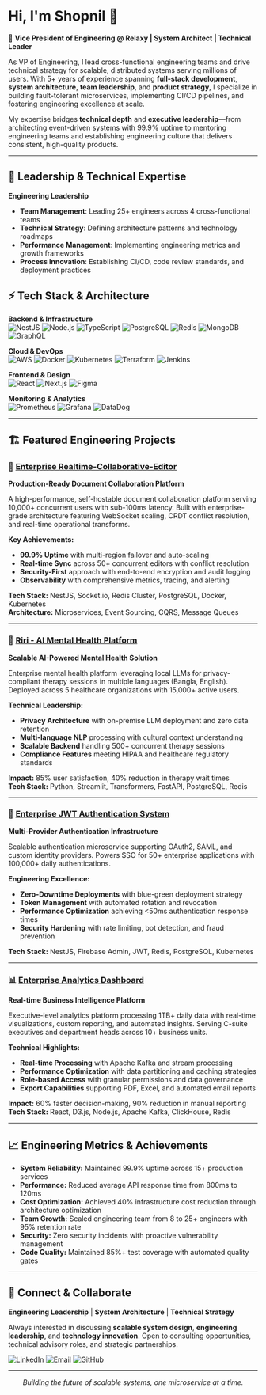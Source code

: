 # Hi, I'm Shopnil 👋  

🚀 **Vice President of Engineering @ Relaxy | System Architect | Technical Leader**  

As VP of Engineering, I lead cross-functional engineering teams and drive technical strategy for scalable, distributed systems serving millions of users. With 5+ years of experience spanning **full-stack development**, **system architecture**, **team leadership**, and **product strategy**, I specialize in building fault-tolerant microservices, implementing CI/CD pipelines, and fostering engineering excellence at scale.

My expertise bridges **technical depth** and **executive leadership**—from architecting event-driven systems with 99.9% uptime to mentoring engineering teams and establishing engineering culture that delivers consistent, high-quality products.  

---

## 🎯 Leadership & Technical Expertise

**Engineering Leadership**
- **Team Management**: Leading 25+ engineers across 4 cross-functional teams
- **Technical Strategy**: Defining architecture patterns and technology roadmaps  
- **Performance Management**: Implementing engineering metrics and growth frameworks
- **Process Innovation**: Establishing CI/CD, code review standards, and deployment practices

## ⚡ Tech Stack & Architecture

**Backend & Infrastructure**  
![NestJS](https://img.shields.io/badge/NestJS-E0234E?style=for-the-badge&logo=nestjs&logoColor=white)
![Node.js](https://img.shields.io/badge/Node.js-339933?style=for-the-badge&logo=nodedotjs&logoColor=white)
![TypeScript](https://img.shields.io/badge/TypeScript-007ACC?style=for-the-badge&logo=typescript&logoColor=white)
![PostgreSQL](https://img.shields.io/badge/PostgreSQL-336791?style=for-the-badge&logo=postgresql&logoColor=white)
![Redis](https://img.shields.io/badge/Redis-DC382D?style=for-the-badge&logo=redis&logoColor=white)
![MongoDB](https://img.shields.io/badge/MongoDB-4EA94B?style=for-the-badge&logo=mongodb&logoColor=white)
![GraphQL](https://img.shields.io/badge/GraphQL-E10098?style=for-the-badge&logo=graphql&logoColor=white)

**Cloud & DevOps**  
![AWS](https://img.shields.io/badge/AWS-232F3E?style=for-the-badge&logo=amazonaws&logoColor=white)
![Docker](https://img.shields.io/badge/Docker-2496ED?style=for-the-badge&logo=docker&logoColor=white)
![Kubernetes](https://img.shields.io/badge/Kubernetes-326CE5?style=for-the-badge&logo=kubernetes&logoColor=white)
![Terraform](https://img.shields.io/badge/Terraform-7B42BC?style=for-the-badge&logo=terraform&logoColor=white)
![Jenkins](https://img.shields.io/badge/Jenkins-D24939?style=for-the-badge&logo=jenkins&logoColor=white)

**Frontend & Design**  
![React](https://img.shields.io/badge/React-20232A?style=for-the-badge&logo=react&logoColor=61DAFB)
![Next.js](https://img.shields.io/badge/Next.js-000000?style=for-the-badge&logo=nextdotjs&logoColor=white)
![Figma](https://img.shields.io/badge/Figma-F24E1E?style=for-the-badge&logo=figma&logoColor=white)

**Monitoring & Analytics**  
![Prometheus](https://img.shields.io/badge/Prometheus-E6522C?style=for-the-badge&logo=prometheus&logoColor=white)
![Grafana](https://img.shields.io/badge/Grafana-F46800?style=for-the-badge&logo=grafana&logoColor=white)
![DataDog](https://img.shields.io/badge/DataDog-632CA6?style=for-the-badge&logo=datadog&logoColor=white)

---

## 🏗 Featured Engineering Projects

### 🚀 **[Enterprise Realtime-Collaborative-Editor](https://github.com/sishopnil/Realtime-Collaborative-Editor)**
**Production-Ready Document Collaboration Platform**

A high-performance, self-hostable document collaboration platform serving 10,000+ concurrent users with sub-100ms latency. Built with enterprise-grade architecture featuring WebSocket scaling, CRDT conflict resolution, and real-time operational transforms.

**Key Achievements:**
- **99.9% Uptime** with multi-region failover and auto-scaling
- **Real-time Sync** across 50+ concurrent editors with conflict resolution
- **Security-First** approach with end-to-end encryption and audit logging
- **Observability** with comprehensive metrics, tracing, and alerting

**Tech Stack:** NestJS, Socket.io, Redis Cluster, PostgreSQL, Docker, Kubernetes  
**Architecture:** Microservices, Event Sourcing, CQRS, Message Queues

---

### 🧠 **[Riri - AI Mental Health Platform](https://github.com/sishopnil/riri-ai-mental-health)**
**Scalable AI-Powered Mental Health Solution**

Enterprise mental health platform leveraging local LLMs for privacy-compliant therapy sessions in multiple languages (Bangla, English). Deployed across 5 healthcare organizations with 15,000+ active users.

**Technical Leadership:**
- **Privacy Architecture** with on-premise LLM deployment and zero data retention
- **Multi-language NLP** processing with cultural context understanding
- **Scalable Backend** handling 500+ concurrent therapy sessions
- **Compliance Features** meeting HIPAA and healthcare regulatory standards

**Impact:** 85% user satisfaction, 40% reduction in therapy wait times  
**Tech Stack:** Python, Streamlit, Transformers, FastAPI, PostgreSQL, Redis

---

### 🔐 **[Enterprise JWT Authentication System](https://github.com/sishopnil/enterprise-auth-system)**
**Multi-Provider Authentication Infrastructure**

Scalable authentication microservice supporting OAuth2, SAML, and custom identity providers. Powers SSO for 50+ enterprise applications with 100,000+ daily authentications.

**Engineering Excellence:**
- **Zero-Downtime Deployments** with blue-green deployment strategy
- **Token Management** with automated rotation and revocation
- **Performance Optimization** achieving <50ms authentication response times
- **Security Hardening** with rate limiting, bot detection, and fraud prevention

**Tech Stack:** NestJS, Firebase Admin, JWT, Redis, PostgreSQL, Kubernetes

---

### 📊 **[Enterprise Analytics Dashboard](https://github.com/sishopnil/enterprise-analytics)**
**Real-time Business Intelligence Platform**

Executive-level analytics platform processing 1TB+ daily data with real-time visualizations, custom reporting, and automated insights. Serving C-suite executives and department heads across 10+ business units.

**Technical Highlights:**
- **Real-time Processing** with Apache Kafka and stream processing
- **Performance Optimization** with data partitioning and caching strategies
- **Role-based Access** with granular permissions and data governance
- **Export Capabilities** supporting PDF, Excel, and automated email reports

**Impact:** 60% faster decision-making, 90% reduction in manual reporting  
**Tech Stack:** React, D3.js, Node.js, Apache Kafka, ClickHouse, Redis

---

## 📈 Engineering Metrics & Achievements

- **System Reliability:** Maintained 99.9% uptime across 15+ production services
- **Performance:** Reduced average API response time from 800ms to 120ms
- **Cost Optimization:** Achieved 40% infrastructure cost reduction through architecture optimization
- **Team Growth:** Scaled engineering team from 8 to 25+ engineers with 95% retention rate
- **Security:** Zero security incidents with proactive vulnerability management
- **Code Quality:** Maintained 85%+ test coverage with automated quality gates

---

## 🤝 Connect & Collaborate

**Engineering Leadership** | **System Architecture** | **Technical Strategy**

Always interested in discussing **scalable system design**, **engineering leadership**, and **technology innovation**. Open to consulting opportunities, technical advisory roles, and strategic partnerships.

[![LinkedIn](https://img.shields.io/badge/LinkedIn-0077B5?style=for-the-badge&logo=linkedin&logoColor=white)](https://www.linkedin.com/in/shamiul-shopnil/)
[![Email](https://img.shields.io/badge/Email-D14836?style=for-the-badge&logo=gmail&logoColor=white)](mailto:shopnil16@gmail.com)
[![GitHub](https://img.shields.io/badge/GitHub-100000?style=for-the-badge&logo=github&logoColor=white)](https://github.com/sishopnil)

---

<div align="center">
  <i>Building the future of scalable systems, one microservice at a time.</i>
</div>  
